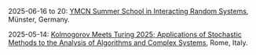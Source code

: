 2025-06-16 to 20: [YMCN Summer School in Interacting Random Systems](https://www.uni-muenster.de/MathematicsMuenster/events/2025/ymcn_summer-school_irs.shtml), Münster, Germany.

2025-05-14: [Kolmogorov Meets Turing 2025; Applications of Stochastic Methods to the Analysis of Algorithms and Complex Systems](https://sites.google.com/view/kmt-2025), Rome, Italy.

